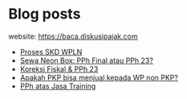 # Blog posts

website: https://baca.diskusipajak.com

<!-- BLOG-POST-LIST:START -->
- [Proses SKD WPLN](https://baca.diskusipajak.com/proses-skd-wpln/)
- [Sewa Neon Box: PPh Final atau PPh 23?](https://baca.diskusipajak.com/sewa-neon-box-pph-final-atau-pph-23/)
- [Koreksi Fiskal &amp; PPh 23](https://baca.diskusipajak.com/koreksi-fiskal-pph-23/)
- [Apakah PKP bisa menjual kepada WP non PKP?](https://baca.diskusipajak.com/apakah-pkp-bisa-menjual-kepada-wp-non-pkp/)
- [PPh atas Jasa Training](https://baca.diskusipajak.com/pph-atas-jasa-training/)
<!-- BLOG-POST-LIST:END -->

<!--
**kelaspajak/kelaspajak** is a ✨ _special_ ✨ repository because its `README.md` (this file) appears on your GitHub profile.

Here are some ideas to get you started:

- 🔭 I’m currently working on ...
- 🌱 I’m currently learning ...
- 👯 I’m looking to collaborate on ...
- 🤔 I’m looking for help with ...
- 💬 Ask me about ...
- 📫 How to reach me: ...
- 😄 Pronouns: ...
- ⚡ Fun fact: ...
-->

